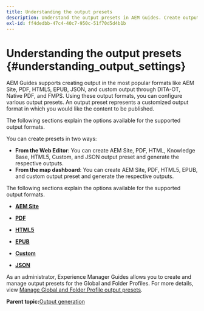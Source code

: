 ```yaml
---
title: Understanding the output presets
description: Understand the output presets in AEM Guides. Create output presets from the web editor and the map dashboard for AEM site, PDF, HTML5, EPUB, custom, and JSON formats.
exl-id: ff4dedbb-47c4-40c7-950c-51f70d5d4b1b
---
```

# Understanding the output presets {#understanding_output_settings}

AEM Guides supports creating output in the most popular formats like AEM Site, PDF, HTML5, EPUB, JSON, and custom output through DITA-OT, Native PDF, and FMPS. Using these output formats, you can configure various output presets. An output preset represents a customized output format in which you would like the content to be published.

The following sections explain the options available for the supported output formats.

You can create presets in two ways:

-   **From the Web Editor**: You can create AEM Site, PDF, HTML, Knowledge Base, HTML5, Custom, and JSON output preset and generate the respective outputs.
-   **From the map dashboard**: You can create AEM Site, PDF, HTML5, EPUB, and custom output preset and generate the respective outputs.

The following sections explain the options available for the supported output formats.

-   **[AEM Site](generate-output-aem-site.md)**  

-   **[PDF](generate-output-pdf.md)**  

-   **[HTML5](generate-output-html5.md)**  

-   **[EPUB](generate-output-epub.md)**  

-   **[Custom](generate-output-custom.md)**  

-   **[JSON](generate-output-json.md)**  

As an administrator, Experience Manager Guides allows you to create and manage output presets for the Global and Folder Profiles. For more details, view [Manage Global and Folder Profile output presets](./web-editor-manage-output-presets.md).

**Parent topic:**[Output generation](generate-output.md)
